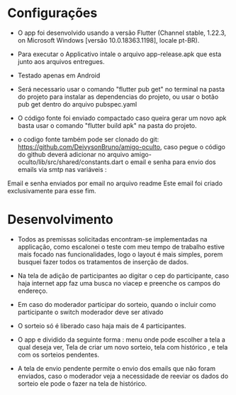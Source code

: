 
# Configurações

- O app foi desenvolvido usando a versão Flutter (Channel stable, 1.22.3, on Microsoft Windows [versão 10.0.18363.1198], locale pt-BR).

- Para executar o Applicativo intale o arquivo app-release.apk que esta junto aos arquivos entregues.

- Testado apenas em Android

- Será necessario usar o comando "flutter pub get" no terminal na pasta do projeto para instalar as dependencias do projeto, ou usar o botão pub get dentro do arquivo
pubspec.yaml

- O código fonte foi enviado  compactado caso queira gerar um novo apk basta usar o comando
"flutter build apk" na pasta do projeto.

- o codigo fonte também pode ser clonado do git: https://github.com/DeivysonBruno/amigo-oculto,
caso pegue o código do github deverá adicionar no arquivo
amigo-oculto/lib/src/shared/constants.dart
o email e senha para envio dos emails via smtp nas variáveis :

Email e senha enviados por email no arquivo readme
Este email foi criado exclusivamente para esse fim.

# Desenvolvimento

- Todos as premissas solicitadas encontram-se implementadas na applicação, como escalonei o teste com meu tempo de trabalho estive mais focado nas funcionalidades, logo o layout é mais simples, porem busquei fazer todos os tratamentos de inserção de dados.

- Na tela de adição de participantes ao digitar o cep do participante, caso haja internet app faz uma busca no viacep e preenche os campos do endereço.

- Em caso do moderador participar do sorteio, quando o incluir como participante o switch moderador deve ser ativado

- O sorteio só é liberado caso haja mais de 4 participantes.

- O app e dividido da seguinte forma : menu onde pode escolher a tela a qual deseja ver, Tela de criar um novo sorteio, tela com histórico , e tela com os sorteios pendentes.

- A tela de envio pendente permite o envio dos emails que não foram enviados, caso o moderador veja a necessidade de reeviar os dados do sorteio ele pode o fazer na tela de histórico.




